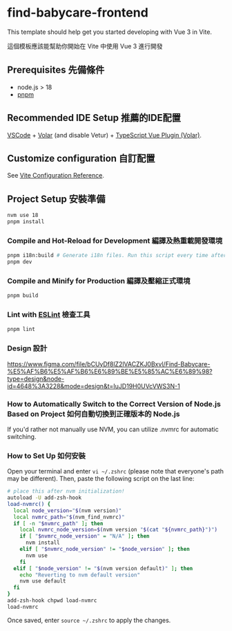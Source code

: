 # find-babycare-frontend

This template should help get you started developing with Vue 3 in Vite.

這個模板應該能幫助你開始在 Vite 中使用 Vue 3 進行開發

## Prerequisites 先備條件

- node.js > 18
- [pnpm](https://pnpm.io/)

## Recommended IDE Setup 推薦的IDE配置

[VSCode](https://code.visualstudio.com/) + [Volar](https://marketplace.visualstudio.com/items?itemName=Vue.volar) (and disable Vetur) + [TypeScript Vue Plugin (Volar)](https://marketplace.visualstudio.com/items?itemName=Vue.vscode-typescript-vue-plugin).

## Customize configuration 自訂配置

See [Vite Configuration Reference](https://vitejs.dev/config/).

## Project Setup 安裝準備

```sh
nvm use 18
pnpm install
```

### Compile and Hot-Reload for Development 編譯及熱重載開發環境

```sh
pnpm i18n:build # Generate i18n files. Run this script every time after you update i18n.json
pnpm dev
```

### Compile and Minify for Production 編譯及壓縮正式環境

```sh
pnpm build
```

### Lint with [ESLint](https://eslint.org/) 檢查工具

```sh
pnpm lint
```

### Design 設計

https://www.figma.com/file/bCUyDf8lZ2lVACZKJ0Bxvl/Find-Babycare-%E5%AF%B6%E5%AF%B6%E6%89%BE%E5%85%AC%E6%89%98?type=design&node-id=4648%3A3228&mode=design&t=IuJD19H0UVcVWS3N-1

### How to Automatically Switch to the Correct Version of Node.js Based on Project  如何自動切換到正確版本的 Node.js 

If you'd rather not manually use NVM, you can utilize .nvmrc for automatic switching.

### How to Set Up 如何安裝

Open your terminal and enter `vi ~/.zshrc` (please note that everyone's path may be different). Then, paste the following script on the last line:

```sh
# place this after nvm initialization!
autoload -U add-zsh-hook
load-nvmrc() {
  local node_version="$(nvm version)"
  local nvmrc_path="$(nvm_find_nvmrc)"
  if [ -n "$nvmrc_path" ]; then
    local nvmrc_node_version=$(nvm version "$(cat "${nvmrc_path}")")
    if [ "$nvmrc_node_version" = "N/A" ]; then
      nvm install
    elif [ "$nvmrc_node_version" != "$node_version" ]; then
      nvm use
    fi
  elif [ "$node_version" != "$(nvm version default)" ]; then
    echo "Reverting to nvm default version"
    nvm use default
  fi
}
add-zsh-hook chpwd load-nvmrc
load-nvmrc
```

Once saved, enter `source ~/.zshrc` to apply the changes.
